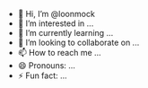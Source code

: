 - 👋 Hi, I’m @loonmock
- 👀 I’m interested in ...
- 🌱 I’m currently learning ...
- 💞️ I’m looking to collaborate on ...
- 📫 How to reach me ...
- 😄 Pronouns: ...
- ⚡ Fun fact: ...

<!---
loonmock/loonmock is a ✨ special ✨ repository because its `README.md` (this file) appears on your GitHub profile.
You can click the Preview link to take a look at your changes.
--->
